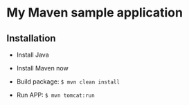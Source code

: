 # My Maven sample application

## Installation

- Install Java
- Install Maven now 


- Build package: `$ mvn clean install`

- Run APP: `$ mvn tomcat:run`
  

